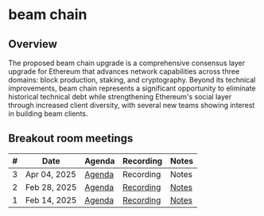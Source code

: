 # beam chain

## Overview
The proposed beam chain upgrade is a comprehensive consensus layer upgrade for Ethereum that advances network capabilities across three domains: block production, staking, and cryptography. Beyond its technical improvements, beam chain represents a significant opportunity to eliminate historical technical debt while strengthening Ethereum's social layer through increased client diversity, with several new teams showing interest in building beam clients.



## Breakout room meetings

| # | Date | Agenda | Recording | Notes |
| -- | --| -- | -- | -- |
|3| Apr 04, 2025 | [Agenda](https://github.com/ethereum/pm/issues/1389) | Recording | Notes |
|2| Feb 28, 2025 | [Agenda](https://github.com/ethereum/pm/issues/1336) | [Recording](https://youtu.be/BtYb_guRq78?si=v3YQLvV6sjPcR8zW) | [Notes](https://github.com/ethereum/pm/blob/master/Breakout-Room-Meetings/beam-chain/meeting_02.md) |
|1| Feb 14, 2025 | [Agenda](https://github.com/ethereum/pm/issues/1327) | [Recording](https://youtu.be/sSx6juIu4AI?si=vUL9ZQEpFnkymcm) | [Notes](https://github.com/ethereum/pm/blob/master/Breakout-Room-Meetings/beam-chain/meeting_01.md) |
